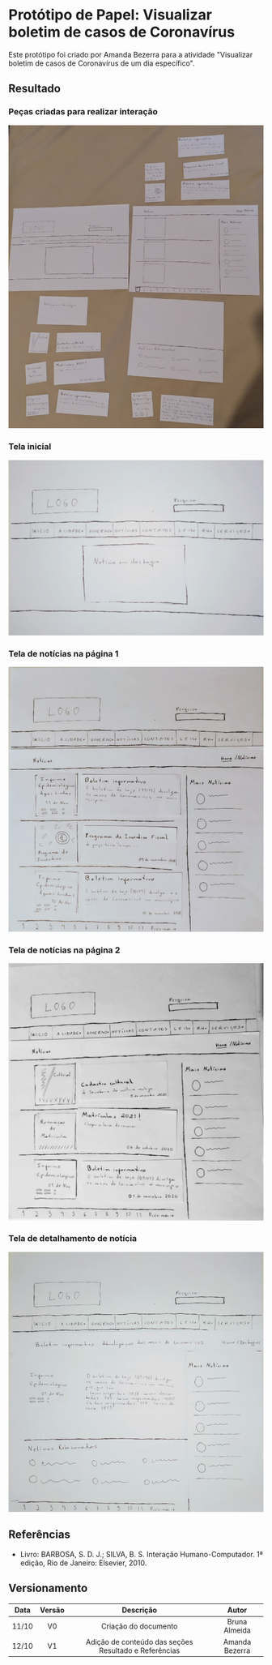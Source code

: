 # Protótipo de Papel: Visualizar boletim de casos de Coronavírus

Este protótipo foi criado por Amanda Bezerra para a atividade "Visualizar boletim de casos de Coronavírus de um dia específico".

## Resultado

### Peças criadas para realizar interação
![prototipo](../imagens/papel/prototipo_5_partes_separadas.jpg)

### Tela inicial
![prototipo](../imagens/papel/prototipo_5_tela_0.jpg)

### Tela de notícias na página 1
![prototipo](../imagens/papel/prototipo_5_tela_1.jpg)

### Tela de notícias na página 2
![prototipo](../imagens/papel/prototipo_5_tela_2.jpg)

### Tela de detalhamento de notícia
![prototipo](../imagens/papel/prototipo_5_tela_3.jpg)


## Referências

- Livro: BARBOSA, S. D. J.; SILVA, B. S. Interação Humano-Computador. 1ª edição, Rio de Janeiro: Elsevier, 2010.

## Versionamento

| Data  | Versão |                       Descrição                       |     Autor      |
|:-----:|:------:|:-----------------------------------------------------:|:--------------:|
| 11/10 |   V0   |                 Criação do documento                  | Bruna Almeida  |
| 12/10 |   V1   | Adição de conteúdo das seções Resultado e Referências | Amanda Bezerra |

